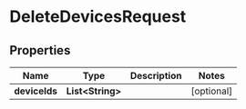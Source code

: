 

# DeleteDevicesRequest


## Properties

| Name | Type | Description | Notes |
|------------ | ------------- | ------------- | -------------|
|**deviceIds** | **List&lt;String&gt;** |  |  [optional] |



